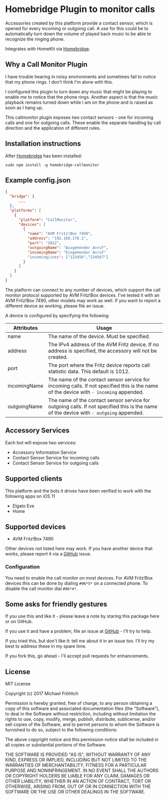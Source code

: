 # Homebridge Plugin to monitor calls

Accessories created by this platform provide a contact sensor, which is opened for every
incoming or outgoing call. A use for this could be to automatically turn down the volume
of played back music to be able to recognize the ringing phone.

Integrates with HomeKit via [Homebridge](https://github.com/nfarina/homebridge).

## Why a Call Monitor Plugin

I have trouble hearing in noisy environments and sometimes fail to notice that my phone
rings. I don't think I'm alone with this.

I configured this plugin to turn down any music that might be playing to enable me to
notice that the phone rings. Another aspect is that the music playback remains turned down
while I am on the phone and is raised as soon as I hang up.

This callmonitor plugin exposes two contact sensors - one for incoming calls and one
for outgoing calls. These enable the separate handling by call direction and the application
of different rules.

## Installation instructions

After [Homebridge](https://github.com/nfarina/homebridge) has been installed:

 ```sudo npm install -g homebridge-callmonitor```

## Example config.json

```json
{
  "bridge": {
      ...
  },
  "platforms": [
    {
      "platform": "CallMonitor",
      "devices": [
        {
          "name": "AVM Fritz!Box 7490",
          "address": "192.168.178.1",
          "port": "1012",
          "outgoingName": "Ausgehender Anruf",
          "incomingName": "Eingehender Anruf"
          "incomingLines": ["123456","234567"]
        }
      ]
    }
  ]
}
```

The platform can connect to any number of devices, which support the call monitor protocol supported by AVM Fritz!Box devices. I've tested it with an AVM Fritz!Box 7490, other models may work as well. If you want to report a different
device as working, please file an issue.

A device is configured by specifying the following:

| Attributes | Usage |
|------------|-------|
| name | The name of the device. Must be specified. |
| address | The IPv4 address of the AVM Fritz device. If no address is specified, the accessory will not be created. |
| port | The port where the Fritz device reports call statistic data. This default is 1012. |
| incomingName | The name of the contact sensor service for incoming calls. If not specified this is the name of the device with `- incoming` appended. |
| outgoingName | The name of the contact sensor service for outgoing calls.  If not specified this is the name of the device with `- outgoing` appended. |


## Accessory Services

Each bot will expose two services:

* Accessory Information Service
* Contact Sensor Service for incoming calls
* Contact Sensor Service for outgoing calls

## Supported clients

This platform and the bots it drives have been verified to work with the following apps on iOS 11

* Elgato Eve
* Home

## Supported devices

* AVM Fritz!Box 7490

Other devices not listed here may work. If you have another device that works, please report
it via a [GitHub](https://github.com/grover/homebridge-callmonitor/issues) issue.

### Configuration

You need to enable the call monitor on most devices. For AVM Fritz!Box devices this can be done by dialing `#96*5*` on a connected phone. To disable the call monitor dial `#96*4*`.

## Some asks for friendly gestures

If you use this and like it - please leave a note by staring this package here or on GitHub.

If you use it and have a problem, file an issue at [GitHub](https://github.com/grover/homebridge-callmonitor/issues) - I'll try to help.

If you tried this, but don't like it: tell me about it in an issue too. I'll try my best
to address these in my spare time.

If you fork this, go ahead - I'll accept pull requests for enhancements.

## License

MIT License

Copyright (c) 2017 Michael Fröhlich

Permission is hereby granted, free of charge, to any person obtaining a copy
of this software and associated documentation files (the "Software"), to deal
in the Software without restriction, including without limitation the rights
to use, copy, modify, merge, publish, distribute, sublicense, and/or sell
copies of the Software, and to permit persons to whom the Software is
furnished to do so, subject to the following conditions:

The above copyright notice and this permission notice shall be included in all
copies or substantial portions of the Software.

THE SOFTWARE IS PROVIDED "AS IS", WITHOUT WARRANTY OF ANY KIND, EXPRESS OR
IMPLIED, INCLUDING BUT NOT LIMITED TO THE WARRANTIES OF MERCHANTABILITY,
FITNESS FOR A PARTICULAR PURPOSE AND NONINFRINGEMENT. IN NO EVENT SHALL THE
AUTHORS OR COPYRIGHT HOLDERS BE LIABLE FOR ANY CLAIM, DAMAGES OR OTHER
LIABILITY, WHETHER IN AN ACTION OF CONTRACT, TORT OR OTHERWISE, ARISING FROM,
OUT OF OR IN CONNECTION WITH THE SOFTWARE OR THE USE OR OTHER DEALINGS IN THE
SOFTWARE.
